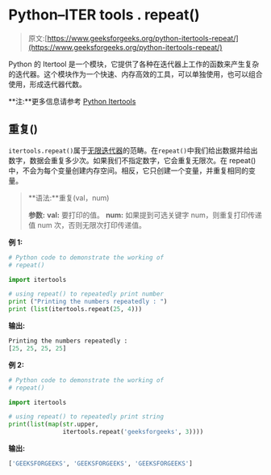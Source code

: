 # Python–ITER tools . repeat()

> 原文:[https://www.geeksforgeeks.org/python-itertools-repeat/](https://www.geeksforgeeks.org/python-itertools-repeat/)

Python 的 Itertool 是一个模块，它提供了各种在迭代器上工作的函数来产生复杂的迭代器。这个模块作为一个快速、内存高效的工具，可以单独使用，也可以组合使用，形成迭代器代数。

**注:**更多信息请参考 [Python Itertools](https://www.geeksforgeeks.org/python-itertools/)

## 重复()

`itertools.repeat()`属于[无限迭代器](https://www.geeksforgeeks.org/python-itertools/#infinite)的范畴。在`repeat()`中我们给出数据并给出数字，数据会重复多少次。如果我们不指定数字，它会重复无限次。在 repeat()中，不会为每个变量创建内存空间。相反，它只创建一个变量，并重复相同的变量。

> **语法:**重复(val，num)
> 
> **参数:**
> **val:** 要打印的值。
> **num:** 如果提到可选关键字 num，则重复打印传递值 num 次，否则无限次打印传递值。

**例 1:**

```py
# Python code to demonstrate the working of    
# repeat()   

import itertools   

# using repeat() to repeatedly print number   
print ("Printing the numbers repeatedly : ")   
print (list(itertools.repeat(25, 4)))
```

**输出:**

```py
Printing the numbers repeatedly : 
[25, 25, 25, 25]

```

**例 2:**

```py
# Python code to demonstrate the working of    
# repeat()

import itertools

# using repeat() to repeatedly print string 
print(list(map(str.upper, 
               itertools.repeat('geeksforgeeks', 3))))
```

**输出:**

```py
['GEEKSFORGEEKS', 'GEEKSFORGEEKS', 'GEEKSFORGEEKS']

```